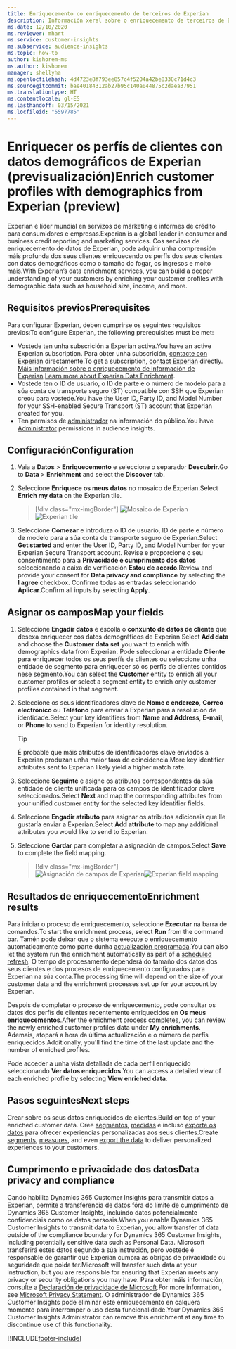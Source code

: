 ```yaml
---
title: Enriquecemento co enriquecemento de terceiros de Experian
description: Información xeral sobre o enriquecemento de terceiros de Experian.
ms.date: 12/10/2020
ms.reviewer: mhart
ms.service: customer-insights
ms.subservice: audience-insights
ms.topic: how-to
author: kishorem-ms
ms.author: kishorem
manager: shellyha
ms.openlocfilehash: 4d4723e8f793ee857c4f5204a42be8338c71d4c3
ms.sourcegitcommit: bae40184312ab27b95c140a044875c2daea37951
ms.translationtype: HT
ms.contentlocale: gl-ES
ms.lasthandoff: 03/15/2021
ms.locfileid: "5597785"
---
```

# <a name="enrich-customer-profiles-with-demographics-from-experian-preview"></a><span data-ttu-id="b455a-103">Enriquecer os perfís de clientes con datos demográficos de Experian (previsualización)</span><span class="sxs-lookup"><span data-stu-id="b455a-103">Enrich customer profiles with demographics from Experian (preview)</span></span>

<span data-ttu-id="b455a-104">Experian é líder mundial en servizos de márketing e informes de crédito para consumidores e empresas.</span><span class="sxs-lookup"><span data-stu-id="b455a-104">Experian is a global leader in consumer and business credit reporting and marketing services.</span></span> <span data-ttu-id="b455a-105">Cos servizos de enriquecemento de datos de Experian, pode adquirir unha comprensión máis profunda dos seus clientes enriquecendo os perfís dos seus clientes con datos demográficos como o tamaño do fogar, os ingresos e moito máis.</span><span class="sxs-lookup"><span data-stu-id="b455a-105">With Experian’s data enrichment services, you can build a deeper understanding of your customers by enriching your customer profiles with demographic data such as household size, income, and more.</span></span>

## <a name="prerequisites"></a><span data-ttu-id="b455a-106">Requisitos previos</span><span class="sxs-lookup"><span data-stu-id="b455a-106">Prerequisites</span></span>

<span data-ttu-id="b455a-107">Para configurar Experian, deben cumprirse os seguintes requisitos previos:</span><span class="sxs-lookup"><span data-stu-id="b455a-107">To configure Experian, the following prerequisites must be met:</span></span>

- <span data-ttu-id="b455a-108">Vostede ten unha subscrición a Experian activa.</span><span class="sxs-lookup"><span data-stu-id="b455a-108">You have an active Experian subscription.</span></span> <span data-ttu-id="b455a-109">Para obter unha subscrición, [contacte con Experian](https://www.experian.com/marketing-services/contact) directamente.</span><span class="sxs-lookup"><span data-stu-id="b455a-109">To get a subscription, [contact Experian](https://www.experian.com/marketing-services/contact) directly.</span></span> <span data-ttu-id="b455a-110">[Máis información sobre o enriquecemento de información de Experian](https://www.experian.com/marketing-services/microsoft?cmpid=ems_web_mci_cdppage).</span><span class="sxs-lookup"><span data-stu-id="b455a-110">[Learn more about Experian Data Enrichment](https://www.experian.com/marketing-services/microsoft?cmpid=ems_web_mci_cdppage).</span></span>
- <span data-ttu-id="b455a-111">Vostede ten o ID de usuario, o ID de parte e o número de modelo para a súa conta de transporte seguro (ST) compatible con SSH que Experian creou para vostede.</span><span class="sxs-lookup"><span data-stu-id="b455a-111">You have the User ID, Party ID, and Model Number for your SSH-enabled Secure Transport (ST) account that Experian created for you.</span></span>
- <span data-ttu-id="b455a-112">Ten permisos de [administrador](permissions.md#administrator) na información do público.</span><span class="sxs-lookup"><span data-stu-id="b455a-112">You have [Administrator](permissions.md#administrator) permissions in audience insights.</span></span>

## <a name="configuration"></a><span data-ttu-id="b455a-113">Configuración</span><span class="sxs-lookup"><span data-stu-id="b455a-113">Configuration</span></span>

1. <span data-ttu-id="b455a-114">Vaia a **Datos** > **Enriquecemento** e seleccione o separador **Descubrir**.</span><span class="sxs-lookup"><span data-stu-id="b455a-114">Go to **Data** > **Enrichment** and select the **Discover** tab.</span></span>

1. <span data-ttu-id="b455a-115">Seleccione **Enriquece os meus datos** no mosaico de Experian.</span><span class="sxs-lookup"><span data-stu-id="b455a-115">Select **Enrich my data** on the Experian tile.</span></span>

   > [!div class="mx-imgBorder"]
   > <span data-ttu-id="b455a-116">![Mosaico de Experian](media/experian-tile.png "Mosaico de Experian")</span><span class="sxs-lookup"><span data-stu-id="b455a-116">![Experian tile](media/experian-tile.png "Experian tile")</span></span>

1. <span data-ttu-id="b455a-117">Seleccione **Comezar** e introduza o ID de usuario, ID de parte e número de modelo para a súa conta de transporte seguro de Experian.</span><span class="sxs-lookup"><span data-stu-id="b455a-117">Select **Get started** and enter the User ID, Party ID, and Model Number for your Experian Secure Transport account.</span></span> <span data-ttu-id="b455a-118">Revise e proporcione o seu consentimento para a **Privacidade e cumprimento dos datos** seleccionando a caixa de verificación **Estou de acordo**.</span><span class="sxs-lookup"><span data-stu-id="b455a-118">Review and provide your consent for **Data privacy and compliance** by selecting the **I agree** checkbox.</span></span> <span data-ttu-id="b455a-119">Confirme todas as entradas seleccionando **Aplicar**.</span><span class="sxs-lookup"><span data-stu-id="b455a-119">Confirm all inputs by selecting **Apply**.</span></span>

## <a name="map-your-fields"></a><span data-ttu-id="b455a-120">Asignar os campos</span><span class="sxs-lookup"><span data-stu-id="b455a-120">Map your fields</span></span>

1.  <span data-ttu-id="b455a-121">Seleccione **Engadir datos** e escolla o **conxunto de datos de cliente** que desexa enriquecer cos datos demográficos de Experian.</span><span class="sxs-lookup"><span data-stu-id="b455a-121">Select **Add data** and choose the **Customer data set** you want to enrich with demographics data from Experian.</span></span> <span data-ttu-id="b455a-122">Pode seleccionar a entidade **Cliente** para enriquecer todos os seus perfís de clientes ou seleccione unha entidade de segmento para enriquecer só os perfís de clientes contidos nese segmento.</span><span class="sxs-lookup"><span data-stu-id="b455a-122">You can select the **Customer** entity to enrich all your customer profiles or select a segment entity to enrich only customer profiles contained in that segment.</span></span>

1. <span data-ttu-id="b455a-123">Seleccione os seus identificadores clave de **Nome e enderezo**, **Correo electrónico** ou **Teléfono** para enviar a Experian para a resolución de identidade.</span><span class="sxs-lookup"><span data-stu-id="b455a-123">Select your key identifiers from **Name and Address**, **E-mail**, or **Phone** to send to Experian for identity resolution.</span></span>

   > [!TIP]
   > <span data-ttu-id="b455a-124">É probable que máis atributos de identificadores clave enviados a Experian produzan unha maior taxa de coincidencia.</span><span class="sxs-lookup"><span data-stu-id="b455a-124">More key identifier attributes sent to Experian likely yield a higher match rate.</span></span>

1. <span data-ttu-id="b455a-125">Seleccione **Seguinte** e asigne os atributos correspondentes da súa entidade de cliente unificada para os campos de identificador clave seleccionados.</span><span class="sxs-lookup"><span data-stu-id="b455a-125">Select **Next** and map the corresponding attributes from your unified customer entity for the selected key identifier fields.</span></span>

1. <span data-ttu-id="b455a-126">Seleccione **Engadir atributo** para asignar os atributos adicionais que lle gustaría enviar a Experian.</span><span class="sxs-lookup"><span data-stu-id="b455a-126">Select **Add attribute** to map any additional attributes you would like to send to Experian.</span></span>

1.  <span data-ttu-id="b455a-127">Seleccione **Gardar** para completar a asignación de campos.</span><span class="sxs-lookup"><span data-stu-id="b455a-127">Select **Save** to complete the field mapping.</span></span>

    > [!div class="mx-imgBorder"]
    > <span data-ttu-id="b455a-128">![Asignación de campos de Experian](media/experian-field-mapping.png "Asignación de campos de Experian")</span><span class="sxs-lookup"><span data-stu-id="b455a-128">![Experian field mapping](media/experian-field-mapping.png "Experian field mapping")</span></span>

## <a name="enrichment-results"></a><span data-ttu-id="b455a-129">Resultados de enriquecemento</span><span class="sxs-lookup"><span data-stu-id="b455a-129">Enrichment results</span></span>

<span data-ttu-id="b455a-130">Para iniciar o proceso de enriquecemento, seleccione **Executar** na barra de comandos.</span><span class="sxs-lookup"><span data-stu-id="b455a-130">To start the enrichment process, select **Run** from the command bar.</span></span> <span data-ttu-id="b455a-131">Tamén pode deixar que o sistema execute o enriquecemento automaticamente como parte dunha [actualización programada](system.md#schedule-tab).</span><span class="sxs-lookup"><span data-stu-id="b455a-131">You can also let the system run the enrichment automatically as part of a [scheduled refresh](system.md#schedule-tab).</span></span> <span data-ttu-id="b455a-132">O tempo de procesamento dependerá do tamaño dos datos dos seus clientes e dos procesos de enriquecemento configurados para Experian na súa conta.</span><span class="sxs-lookup"><span data-stu-id="b455a-132">The processing time will depend on the size of your customer data and the enrichment processes set up for your account by Experian.</span></span>

<span data-ttu-id="b455a-133">Despois de completar o proceso de enriquecemento, pode consultar os datos dos perfís de clientes recentemente enriquecidos en **Os meus enriquecementos**.</span><span class="sxs-lookup"><span data-stu-id="b455a-133">After the enrichment process completes, you can review the newly enriched customer profiles data under **My enrichments**.</span></span> <span data-ttu-id="b455a-134">Ademais, atopará a hora da última actualización e o número de perfís enriquecidos.</span><span class="sxs-lookup"><span data-stu-id="b455a-134">Additionally, you'll find the time of the last update and the number of enriched profiles.</span></span>

<span data-ttu-id="b455a-135">Pode acceder a unha vista detallada de cada perfil enriquecido seleccionando **Ver datos enriquecidos**.</span><span class="sxs-lookup"><span data-stu-id="b455a-135">You can access a detailed view of each enriched profile by selecting **View enriched data**.</span></span>

## <a name="next-steps"></a><span data-ttu-id="b455a-136">Pasos seguintes</span><span class="sxs-lookup"><span data-stu-id="b455a-136">Next steps</span></span>

<span data-ttu-id="b455a-137">Crear sobre os seus datos enriquecidos de clientes.</span><span class="sxs-lookup"><span data-stu-id="b455a-137">Build on top of your enriched customer data.</span></span> <span data-ttu-id="b455a-138">Cree [segmentos](segments.md), [medidas](measures.md) e incluso [exporte os datos](export-destinations.md) para ofrecer experiencias personalizadas aos seus clientes.</span><span class="sxs-lookup"><span data-stu-id="b455a-138">Create [segments](segments.md), [measures](measures.md), and even [export the data](export-destinations.md) to deliver personalized experiences to your customers.</span></span>

## <a name="data-privacy-and-compliance"></a><span data-ttu-id="b455a-139">Cumprimento e privacidade dos datos</span><span class="sxs-lookup"><span data-stu-id="b455a-139">Data privacy and compliance</span></span>

<span data-ttu-id="b455a-140">Cando habilita Dynamics 365 Customer Insights para transmitir datos a Experian, permite a transferencia de datos fóra do límite de cumprimento de Dynamics 365 Customer Insights, incluíndo datos potencialmente confidenciais como os datos persoais.</span><span class="sxs-lookup"><span data-stu-id="b455a-140">When you enable Dynamics 365 Customer Insights to transmit data to Experian, you allow transfer of data outside of the compliance boundary for Dynamics 365 Customer Insights, including potentially sensitive data such as Personal Data.</span></span> <span data-ttu-id="b455a-141">Microsoft transferirá estes datos segundo a súa instrución, pero vostede é responsable de garantir que Experian cumpra as obrigas de privacidade ou seguridade que poida ter.</span><span class="sxs-lookup"><span data-stu-id="b455a-141">Microsoft will transfer such data at your instruction, but you are responsible for ensuring that Experian meets any privacy or security obligations you may have.</span></span> <span data-ttu-id="b455a-142">Para obter máis información, consulte a [Declaración de privacidade de Microsoft](https://go.microsoft.com/fwlink/?linkid=396732).</span><span class="sxs-lookup"><span data-stu-id="b455a-142">For more information, see [Microsoft Privacy Statement](https://go.microsoft.com/fwlink/?linkid=396732).</span></span>
<span data-ttu-id="b455a-143">O administrador de Dynamics 365 Customer Insights pode eliminar este enriquecemento en calquera momento para interromper o uso desta funcionalidade.</span><span class="sxs-lookup"><span data-stu-id="b455a-143">Your Dynamics 365 Customer Insights Administrator can remove this enrichment at any time to discontinue use of this functionality.</span></span>


[!INCLUDE[footer-include](../includes/footer-banner.md)]